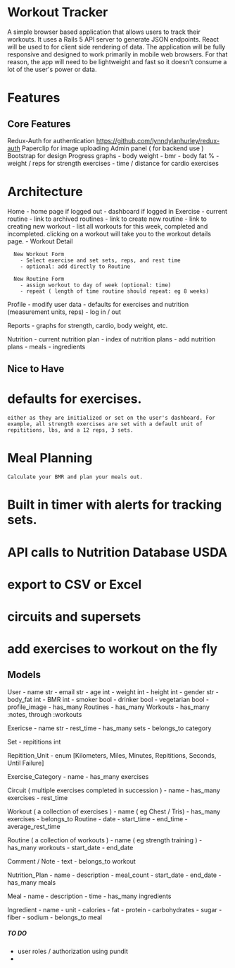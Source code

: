 # Workout Tracker

A simple browser based application that allows users to track their workouts. It uses a Rails 5 API server to generate JSON endpoints. React will be used to for client side rendering of data. The application will be fully responsive and designed to work primarily in mobile web browsers. For that reason, the app will need to be lightweight and fast so it doesn't consume a lot of the user's power or data. 

# Features

## Core Features

  Redux-Auth for authentication https://github.com/lynndylanhurley/redux-auth
  Paperclip for image uploading
  Admin panel ( for backend use )
  Bootstrap for design
  Progress graphs
    - body weight
    - bmr
    - body fat %
    - weight / reps for strength exercises
    - time / distance for cardio exercises


# Architecture

  Home 
    - home page if logged out
    - dashboard if logged in
  Exercise
    - current routine
    - link to archived routines
    - link to create new routine
    - link to creating new workout
    - list all workouts for this week, completed and incompleted. clicking on a workout will take you to the workout details page.
      - Workout Detail

      New Workout Form
        - Select exercise and set sets, reps, and rest time
        - optional: add directly to Routine

      New Routine Form
        - assign workout to day of week (optional: time)
        - repeat ( length of time routine should repeat: eg 8 weeks)

  Profile
    - modify user data
    - defaults for exercises and nutrition (measurement units, reps)
    - log in / out


  Reports
    - graphs for strength, cardio, body weight, etc.


  Nutrition
    - current nutrition plan
    - index of nutrition plans
    - add nutrition plans
      - meals
      - ingredients


  



## Nice to Have

  # defaults for exercises. 
    either as they are initialized or set on the user's dashboard. For example, all strength exercises are set with a default unit of repititions, lbs, and a 12 reps, 3 sets. 

  # Meal Planning
    Calculate your BMR and plan your meals out. 

  # Built in timer with alerts for tracking sets. 

  # API calls to Nutrition Database USDA

  # export to CSV or Excel

  # circuits and supersets

  # add exercises to workout on the fly 



## Models

  User
    - name str 
    - email str
    - age int
    - weight int
    - height int
    - gender str
    - body_fat int 
    - BMR int
    - smoker bool
    - drinker bool
    - vegetarian bool
    - profile_image
    - has_many Routines
    - has_many Workouts
    - has_many :notes, through :workouts

  Exericse
    - name str
    - rest_time
    - has_many sets
    - belongs_to category

  Set
    - repititions int

  Repitition_Unit
    - enum [Kilometers, Miles, Minutes, Repititions, Seconds, Until Failure]

  Exercise_Category 
    - name
    - has_many exercises

  Circuit ( multiple exercises completed in succession )
    - name
    - has_many exercises
    - rest_time

  Workout ( a collection of exercises )
    - name ( eg Chest / Tris)
    - has_many exercises
    - belongs_to Routine
    - date
    - start_time
    - end_time
    - average_rest_time

  Routine ( a collection of workouts )
    - name ( eg strength training )
    - has_many workouts
    - start_date
    - end_date

  Comment / Note
    - text 
    - belongs_to workout

  Nutrition_Plan
    - name
    - description
    - meal_count
    - start_date
    - end_date
    - has_many meals

  Meal
    - name 
    - description
    - time
    - has_many ingredients

  Ingredient
    - name
    - unit 
    - calories
    - fat 
    - protein
    - carbohydrates
    - sugar
    - fiber
    - sodium
    - belongs_to meal


##### TO DO

- user roles / authorization using pundit
- 




